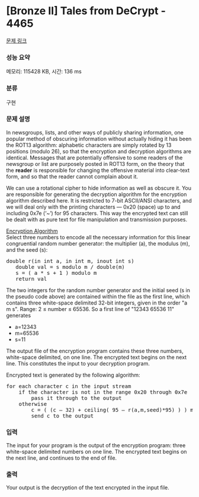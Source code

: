# [Bronze II] Tales from DeCrypt - 4465 

[문제 링크](https://www.acmicpc.net/problem/4465) 

### 성능 요약

메모리: 115428 KB, 시간: 136 ms

### 분류

구현

### 문제 설명

<p>In newsgroups, lists, and other ways of publicly sharing information, one popular method of obscuring information without actually hiding it has been the ROT13 algorithm: alphabetic characters are simply rotated by 13 positions (modulo 26), so that the encryption and decryption algorithms are identical. Messages that are potentially offensive to some readers of the newsgroup or list are purposely posted in ROT13 form, on the theory that the <strong>reader</strong> is responsible for changing the offensive material into clear-text form, and so that the reader cannot complain about it.</p>

<p>We can use a rotational cipher to hide information as well as obscure it. You are responsible for generating the decryption algorithm for the encryption algorithm described here. It is restricted to 7-bit ASCII/ANSI characters, and we will deal only with the printing characters — 0x20 (space) up to and including 0x7e (‘~’) for 95 characters. This way the encrypted text can still be dealt with as pure text for file manipulation and transmission purposes.</p>

<p><u>Encryption Algorithm</u><br>
Select three numbers to encode all the necessary information for this linear congruential random number generator: the multiplier (a), the modulus (m), and the seed (s):</p>

<pre>double r(in int a, in int m, inout int s)
   double val = s modulo m / double(m)
   s = ( a * s + 1 ) modulo m
   return val</pre>

<p>The two integers for the random number generator and the initial seed (s in the pseudo code above) are contained within the file as the first line, which contains three white-space delimited 32-bit integers, given in the order "a m s". Range: 2 ≤ number ≤ 65536. So a first line of "12343 65536 11" generates</p>

<ul>
	<li>a=12343 </li>
	<li>m=65536 </li>
	<li>s=11</li>
</ul>

<p>The output file of the encryption program contains these three numbers, white-space delimited, on one line. The encrypted text begins on the next line. This constitutes the input to your decryption program.</p>

<p>Encrypted text is generated by the following algorithm:</p>

<pre>for each character c in the input stream
    if the character is not in the range 0x20 through 0x7e
        pass it through to the output
    otherwise
        c = ( (c – 32) + ceiling( 95 – r(a,m,seed)*95) ) ) modulo 95 + 32
        send c to the output</pre>

### 입력 

 <p>The input for your program is the output of the encryption program: three white-space delimited numbers on one line. The encrypted text begins on the next line, and continues to the end of file.</p>

### 출력 

 <p>Your output is the decryption of the text encrypted in the input file.</p>

